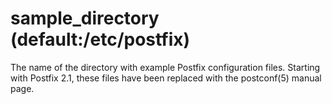 # sample_directory (default:/etc/postfix) 


The name of the directory with example Postfix configuration files.
Starting with Postfix 2.1, these files have been replaced with the
postconf(5) manual page.



